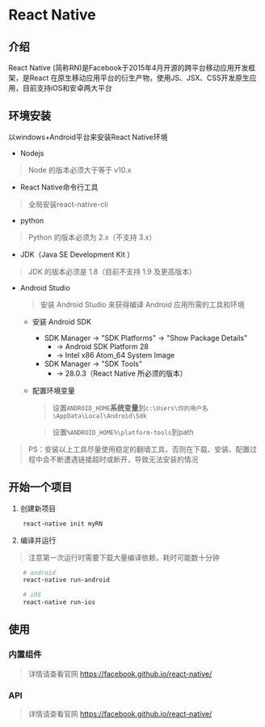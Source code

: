# React Native

## 介绍
React Native (简称RN)是Facebook于2015年4月开源的跨平台移动应用开发框架，是React 在原生移动应用平台的衍生产物，使用JS、JSX、CSS开发原生应用，目前支持iOS和安卓两大平台

## 环境安装
以windows+Android平台来安装React Native环境

* Nodejs
> Node 的版本必须大于等于 v10.x

* React Native命令行工具
> 全局安装react-native-cli

* python
> Python 的版本必须为 2.x（不支持 3.x）

* JDK（Java SE Development Kit ）
> JDK 的版本必须是 1.8（目前不支持 1.9 及更高版本）

* Android Studio
    > 安装 Android Studio 来获得编译 Android 应用所需的工具和环境

    * 安装 Android SDK
        * SDK Manager -> "SDK Platforms" -> "Show Package Details"
            * -> Android SDK Platform 28
            * -> Intel x86 Atom_64 System Image
        * SDK Manager -> "SDK Tools"
            * -> 28.0.3（React Native 所必须的版本）
    * 配置环境变量
        > 设置`ANDROID_HOME`**系统变量**到`c:\Users\你的用户名\AppData\Local\Android\Sdk`
        
        > 设置`%ANDROID_HOME%\platform-tools`到path

> PS：安装以上工具尽量使用稳定的翻墙工具，否则在下载、安装、配置过程中会不断遭遇链接超时或断开，导致无法安装的情况

## 开始一个项目

1. 创建新项目
```bash
    react-native init myRN
```

2. 编译并运行
> 注意第一次运行时需要下载大量编译依赖，耗时可能数十分钟

```bash
    # android
    react-native run-android

    # iOS
    react-native run-ios
```

## 使用

### 内置组件
> 详情请查看官网 https://facebook.github.io/react-native/

### API
> 详情请查看官网 https://facebook.github.io/react-native/
